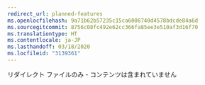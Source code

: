 ```yaml
---
redirect_url: planned-features
ms.openlocfilehash: 9a71b62b57235c15ca6008740d4578bdcde84a6d
ms.sourcegitcommit: 8756c08fc492e62cc366fa85ee3e510af3d16f70
ms.translationtype: HT
ms.contentlocale: ja-JP
ms.lasthandoff: 03/18/2020
ms.locfileid: "3139361"
---
```

リダイレクト ファイルのみ - コンテンツは含まれていません